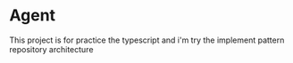 # Agent
This project is for practice the typescript and i'm try the implement pattern repository architecture


